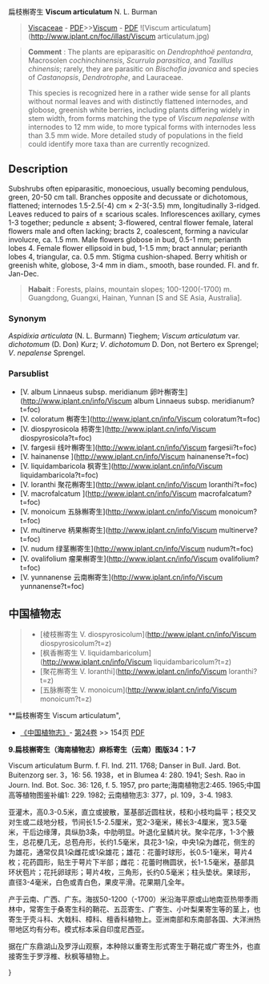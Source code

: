 扁枝槲寄生 **Viscum articulatum** N. L. Burman

> [Viscaceae](http://www.iplant.cn/info/Viscaceae?t=foc) - [PDF](http://www.iplant.cn/foc/pdf/Viscaceae.pdf)>>[Viscum](http://www.iplant.cn/info/Viscum?t=foc) - [PDF](http://www.iplant.cn/foc/pdf/Viscum.pdf)
![Viscum articulatum](http://www.iplant.cn/foc/illast/Viscum articulatum.jpg)


> **Comment** : 
> The plants are epiparasitic on *Dendrophthoë* *pentandra*, Macrosolen *cochinchinensis*, *Scurrula* *parasitica*, and *Taxillus* *chinensis*; rarely, they are parasitic on *Bischofia* *javanica* and species of *Castanopsis*, *Dendrotrophe*, and Lauraceae.
>
> This species is recognized here in a rather wide sense for all plants without normal leaves and with distinctly flattened internodes, and globose, greenish white berries, including plants differing widely in stem width, from forms matching the type of *Viscum* *nepalense* with internodes to 12 mm wide, to more typical forms with internodes less than 3.5 mm wide. More detailed study of populations in the field could identify more taxa than are currently recognized.

## Description

Subshrubs often epiparasitic, monoecious, usually becoming pendulous, green, 20-50 cm tall. Branches opposite and decussate or dichotomous, flattened; internodes 1.5-2.5(-4) cm × 2-3(-3.5) mm, longitudinally 3-ridged. Leaves reduced to pairs of ± scarious scales. Inflorescences axillary, cymes 1-3 together; peduncle ± absent; 3-flowered, central flower female, lateral flowers male and often lacking; bracts 2, coalescent, forming a navicular involucre, ca. 1.5 mm. Male flowers globose in bud, 0.5-1 mm; perianth lobes 4. Female flower ellipsoid in bud, 1-1.5 mm; bract annular; perianth lobes 4, triangular, ca. 0.5 mm. Stigma cushion-shaped. Berry whitish or greenish white, globose, 3-4 mm in diam., smooth, base rounded. Fl. and fr. Jan-Dec.


> **Habait** : 
> Forests, plains, mountain slopes; 100-1200(-1700) m. Guangdong, Guangxi, Hainan, Yunnan [S and SE Asia, Australia].

### Synonym
*Aspidixia* *articulata* (N. L. Burmann) Tieghem; *Viscum* *articulatum* var. *dichotomum* (D. Don) Kurz; *V*. *dichotomum* D. Don, not Bertero ex Sprengel; *V*. *nepalense* Sprengel.



### Parsublist

* [V.  album Linnaeus subsp. meridianum  卵叶槲寄生](http://www.iplant.cn/info/Viscum album Linnaeus subsp. meridianum?t=foc)
* [V.  coloratum  槲寄生](http://www.iplant.cn/info/Viscum coloratum?t=foc)
* [V.  diospyrosicola  柿寄生](http://www.iplant.cn/info/Viscum diospyrosicola?t=foc)
* [V.  fargesii  线叶槲寄生](http://www.iplant.cn/info/Viscum fargesii?t=foc)
* [V.  hainanense  ](http://www.iplant.cn/info/Viscum hainanense?t=foc)
* [V.  liquidambaricola  枫寄生](http://www.iplant.cn/info/Viscum liquidambaricola?t=foc)
* [V.  loranthi  聚花槲寄生](http://www.iplant.cn/info/Viscum loranthi?t=foc)
* [V.  macrofalcatum  ](http://www.iplant.cn/info/Viscum macrofalcatum?t=foc)
* [V.  monoicum  五脉槲寄生](http://www.iplant.cn/info/Viscum monoicum?t=foc)
* [V.  multinerve  柄果槲寄生](http://www.iplant.cn/info/Viscum multinerve?t=foc)
* [V.  nudum  绿茎槲寄生](http://www.iplant.cn/info/Viscum nudum?t=foc)
* [V.  ovalifolium  瘤果槲寄生](http://www.iplant.cn/info/Viscum ovalifolium?t=foc)
* [V.  yunnanense  云南槲寄生](http://www.iplant.cn/info/Viscum yunnanense?t=foc)


## 中国植物志

> * [棱枝槲寄生  V.  diospyrosicolum](http://www.iplant.cn/info/Viscum diospyrosicolum?t=z)
> * [枫香槲寄生  V.  liquidambaricolum](http://www.iplant.cn/info/Viscum liquidambaricolum?t=z)
> * [聚花槲寄生  V.  loranthi](http://www.iplant.cn/info/Viscum loranthi?t=z)
> * [五脉槲寄生  V.  monoicum](http://www.iplant.cn/info/Viscum monoicum?t=z)


**扁枝槲寄生 Viscum articulatum",



* [《中国植物志》](http://www.iplant.cn/frps)- [第24卷](http://www.iplant.cn/frps/vol/24) >> 154页 [PDF](http://www.iplant.cn/frps/pdf/24/154a.pdf)


**9.扁枝槲寄生（海南植物志）麻栎寄生（云南）图版34：1-7**

Viscum articulatum Burm. f. Fl. Ind. 211. 1768; Danser in Bull. Jard. Bot. Buitenzorg ser. 3，16: 56. 1938，et in Blumea 4: 280. 1941; Sesh. Rao in Journ. Ind. Bot. Soc. 36: 126, f. 5. 1957, pro parte;海南植物志2:465. 1965;中国高等植物图鉴补编1: 229. 1982; 云南植物志3: 377，pl. 109，3-4. 1983.

亚灌木，高0.3-0.5米，直立或披散，茎基部近圆柱状，枝和小枝均扁平；枝交叉对生或二歧地分枝，节间长1.5-2.5厘米，宽2-3毫米，稀长3-4厘米，宽3.5毫米，干后边缘薄，具纵肋3条，中肋明显。叶退化呈鳞片状。聚伞花序，1-3个腋生，总花梗几无，总苞舟形，长约1.5毫米，具花3-1朵，中央1朵为雌花，侧生的为雄花，通常仅具1朵雌花或1朵雄花；雄花：花蕾时球形，长0.5-1毫米，萼片4枚；花药圆形，贴生于萼片下半部；雌花：花蕾时椭圆状，长1-1.5毫米，基部具环状苞片；花托卵球形；萼片4枚，三角形，长约0.5毫米；柱头垫状。果球形，直径3-4毫米，白色或青白色，果皮平滑。花果期几全年。

产于云南、广西、广东。海拔50-1200（-1700）米沿海平原或山地南亚热带季雨林中，常寄生于桑寄生科的鞘花、五蕊寄生、广寄生、小叶梨果寄生等的茎上，也寄生于壳斗科、大戟科、樟科、檀香科植物上。亚洲南部和东南部各国、大洋洲热带地区均有分布。模式标本采自印度尼西亚。

据在广东鼎湖山及罗浮山观察，本种除以重寄生形式寄生于鞘花或广寄生外，也直接寄生于罗浮椎、秋枫等植物上。



}